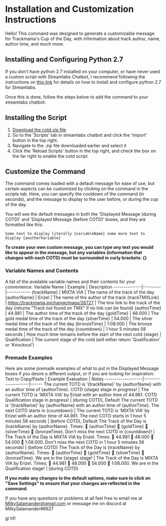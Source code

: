 # Installation and Customization Instructions

Hello!
This command was designed to generate a customizable message for Trackmania's Cup of the Day, with information about track author, name, author time, and much more. 

## Installing and Configuring Python 2.7
If you don't have python 2.7 installed on your computer, or have never used a custom script with Streamlabs Chatbot, I recommend following the instructions on [this link](https://streamlabs.com/content-hub/post/chatbot-scripts-desktop) for details on how to install and configure python 2.7 for Streamlabs. 


Once this is done, follow the steps below to add the command to your streamlabs chatbot: 

## Installing the Script
1. [Download the cotd.zip file](https://github.com/MilkySalamander/Commands/raw/main/Streamlabs%20Chatbot/cotd/cotd.zip) 
2. Go to the 'Scripts' tab in streamlabs chatbot and click the 'Import' button in the top right.
3. Navigate to the .zip file downloaded earlier and select it
5. Click the 'Reload Scripts' button in the top right, and check the box on the far right to enable the cotd script

## Customize the Command

The command comes loaded with a default message for ease of use, but certain aspects can be customized by clicking on the command in the scripts tab.
Here, you can specify the cooldown of the command (in seconds), and the message to display to the user before, or during the cup of the day.

You will see the default messages in both the 'Displayed Message (during COTD)' and 'Displayed Message (before COTD)' boxes, and they are formatted like this:

```
Some text to display literally {variableName} some more text to display {anotherVariable}
```

**To create your own custom message, you can type any text you would like to appear in the message, but any variables (information that changes with each COTD) must be surrounded in curly brackets: {}**

### Variable Names and Contents
A list of the available variable names and their contents for your convenience:
Variable Name | Example | Description
--------------|---------|------------
{trackName} | MIXTA VIA | The name of the track of the day
{authorName} | Erizel  | The name of the author of the track
{trackTMXLink} | https://trackmania.exchange/maps/26727  | The tmx link to the track of the day (returns "Track not found on TMX" if no link can be found)
{authorTime} | 44.981 | The author time of the track of the day
{goldTime} | 48.000 | The gold medal time of the track of the day
{silverTime} | 54.000 | The silver medal time of the track of the day
{bronzeTime} | 1:08.000 | The bronze medal time of the track of the day
{countdown} | 1 hour 5 minutes 58 seconds | How much time remains before the start of the next cotd
{stage} | Qualification | The current stage of the cotd (will either return 'Qualification' or 'Knockout')

### Premade Examples
Here are some premade examples of what to put in the Displayed Message boxes if you desire a different output, or if you are looking for inspiration:
Text to Copy/Paste | Example Evaluation | Notes
-------------------|--------------------|------
The current TOTD is '{trackName}' by {authorName} with an author time of {authorTime}. COTD {stage} stage in progress! | The current TOTD is 'MIXTA VIA' by Erizel with an author time of 44.981. COTD Qualification stage in progress! | (during COTD), Default
The current TOTD is '{trackName}' by {authorName} with an author time of {authorTime}. The next COTD starts in {countdown} | The current TOTD is 'MIXTA VIA' by Erizel with an author time of 44.981. The next COTD starts in 1 hour 5 minutes 58 seconds | (before COTD), Default
The Track of the Day is {trackName} by {authorName}. Times: 🔰 {authorTime} 🥇 {goldTime} 🥈 {silverTime} 🥉 {bronzeTime}. Don't miss the next COTD in {countdown}! | The Track of the Day is MIXTA VIA by Erizel. Times: 🔰 44.981 🥇 48.000 🥈 54.000 🥉 1:08.000. Don't miss the next COTD in 1 hour 5 minutes 58 seconds! | (before COTD)
The Track of the Day is {trackName} by {authorName}. Times: 🔰 {authorTime} 🥇 {goldTime} 🥈 {silverTime} 🥉 {bronzeTime}. We are in the {stage} stage! | The Track of the Day is MIXTA VIA by Erizel. Times: 🔰 44.981 🥇 48.000 🥈 54.000 🥉 1:08.000. We are in the Qualification stage! | (during COTD)

**If you make any changes to the default options, make sure to click on "Save Settings" to ensure that your changes are reflected in the command.**

If you have any questions or problems at all feel free to email me at MilkySalamander@gmail.com or message me on discord at MilkySalamander#6627

gl hf!
